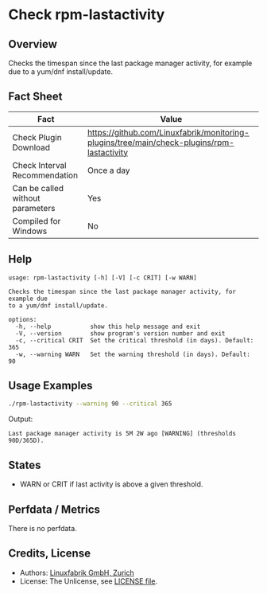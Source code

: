 # Check rpm-lastactivity

## Overview

Checks the timespan since the last package manager activity, for example due to a yum/dnf install/update.


## Fact Sheet

| Fact | Value |
|----|----|
| Check Plugin Download                 | <https://github.com/Linuxfabrik/monitoring-plugins/tree/main/check-plugins/rpm-lastactivity> |
| Check Interval Recommendation         | Once a day |
| Can be called without parameters      | Yes |
| Compiled for Windows                  | No |


## Help

```text
usage: rpm-lastactivity [-h] [-V] [-c CRIT] [-w WARN]

Checks the timespan since the last package manager activity, for example due
to a yum/dnf install/update.

options:
  -h, --help           show this help message and exit
  -V, --version        show program's version number and exit
  -c, --critical CRIT  Set the critical threshold (in days). Default: 365
  -w, --warning WARN   Set the warning threshold (in days). Default: 90
```


## Usage Examples

```bash
./rpm-lastactivity --warning 90 --critical 365
```

Output:

```text
Last package manager activity is 5M 2W ago [WARNING] (thresholds 90D/365D).
```


## States

* WARN or CRIT if last activity is above a given threshold.


## Perfdata / Metrics

There is no perfdata.


## Credits, License

* Authors: [Linuxfabrik GmbH, Zurich](https://www.linuxfabrik.ch)
* License: The Unlicense, see [LICENSE file](https://unlicense.org/).
